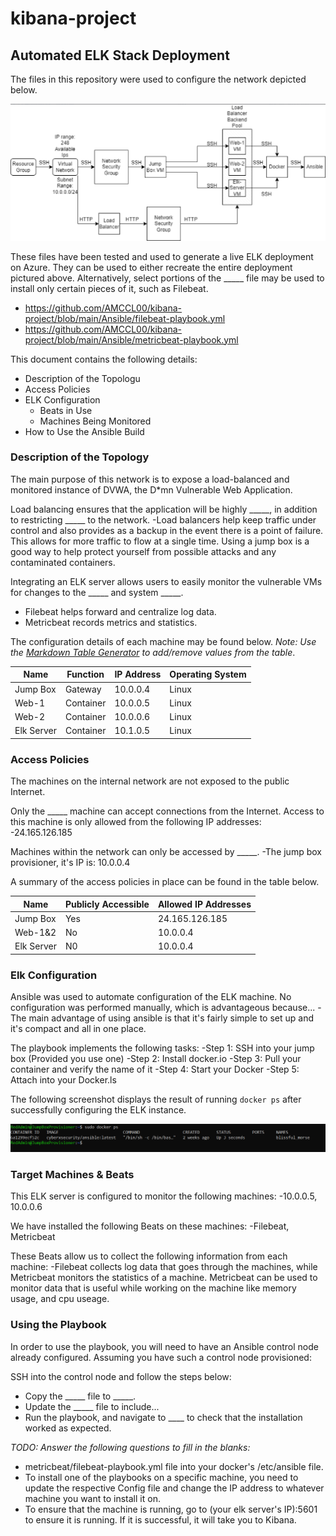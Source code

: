# kibana-project
## Automated ELK Stack Deployment

The files in this repository were used to configure the network depicted below.

![Ansible Diagram](https://github.com/AMCCL00/kibana-project/blob/main/Images/Ansible%20Diagram.png)

These files have been tested and used to generate a live ELK deployment on Azure. They can be used to either recreate the entire deployment pictured above. Alternatively, select portions of the _____ file may be used to install only certain pieces of it, such as Filebeat.

  - https://github.com/AMCCL00/kibana-project/blob/main/Ansible/filebeat-playbook.yml
  - https://github.com/AMCCL00/kibana-project/blob/main/Ansible/metricbeat-playbook.yml

This document contains the following details:
- Description of the Topologu
- Access Policies
- ELK Configuration
  - Beats in Use
  - Machines Being Monitored
- How to Use the Ansible Build


### Description of the Topology

The main purpose of this network is to expose a load-balanced and monitored instance of DVWA, the D*mn Vulnerable Web Application.

Load balancing ensures that the application will be highly _____, in addition to restricting _____ to the network.
-Load balancers help keep traffic under control and also provides as a backup in the event there is a point of failure. This allows for more traffic to flow at a
single time. Using a jump box is a good way to help protect yourself from possible attacks and any contaminated containers.

Integrating an ELK server allows users to easily monitor the vulnerable VMs for changes to the _____ and system _____.
- Filebeat helps forward and centralize log data.
- Metricbeat records metrics and statistics.

The configuration details of each machine may be found below.
_Note: Use the [Markdown Table Generator](http://www.tablesgenerator.com/markdown_tables) to add/remove values from the table_.

| Name     | Function | IP Address | Operating System |
|----------|----------|------------|------------------|
| Jump Box | Gateway  | 10.0.0.4   | Linux            |
| Web-1    |Container | 10.0.0.5   | Linux            |
| Web-2    |Container | 10.0.0.6   | Linux            |
|Elk Server|Container | 10.1.0.5   | Linux            |

### Access Policies

The machines on the internal network are not exposed to the public Internet. 

Only the _____ machine can accept connections from the Internet. Access to this machine is only allowed from the following IP addresses:
-24.165.126.185

Machines within the network can only be accessed by _____.
-The jump box provisioner, it's IP is: 10.0.0.4

A summary of the access policies in place can be found in the table below.

| Name     | Publicly Accessible | Allowed IP Addresses |
|----------|---------------------|----------------------|
| Jump Box | Yes                 | 24.165.126.185       |
| Web-1&2  | No                  | 10.0.0.4             |
|Elk Server| N0                  | 10.0.0.4             |

### Elk Configuration

Ansible was used to automate configuration of the ELK machine. No configuration was performed manually, which is advantageous because...
-The main advantage of using ansible is that it's fairly simple to set up and it's compact and all in one place.

The playbook implements the following tasks:
-Step 1: SSH into your jump box (Provided you use one)
-Step 2: Install docker.io
-Step 3: Pull your container and verify the name of it
-Step 4: Start your Docker
-Step 5: Attach into your Docker.ls

The following screenshot displays the result of running `docker ps` after successfully configuring the ELK instance.

![docker_ps_output](https://github.com/AMCCL00/kibana-project/blob/main/Images/docker_ps_output.png)

### Target Machines & Beats
This ELK server is configured to monitor the following machines:
-10.0.0.5, 10.0.0.6

We have installed the following Beats on these machines:
-Filebeat, Metricbeat

These Beats allow us to collect the following information from each machine:
-Filebeat collects log data that goes through the machines, while Metricbeat monitors the statistics of a machine. Metricbeat can be used to monitor data that is useful while working on the machine like memory usage, and cpu useage.

### Using the Playbook
In order to use the playbook, you will need to have an Ansible control node already configured. Assuming you have such a control node provisioned: 

SSH into the control node and follow the steps below:
- Copy the _____ file to _____.
- Update the _____ file to include...
- Run the playbook, and navigate to ____ to check that the installation worked as expected.

_TODO: Answer the following questions to fill in the blanks:_
- metricbeat/filebeat-playbook.yml file into your docker's /etc/ansible file.
- To install one of the playbooks on a specific machine, you need to update the respective Config file and change the IP address to whatever machine you want to install it on.
- To ensure that the machine is running, go to (your elk server's IP):5601 to ensure it is running. If it is successful, it will take you to Kibana.
